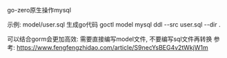 go-zero原生操作mysql

示例:
model/user.sql
生成go代码
goctl model mysql ddl --src user.sql --dir .


可以结合gorm会更加高效:
需要直接编写model文件, 不要编写sql文件再转换
参考: https://www.fengfengzhidao.com/article/S9necYsBEG4v2tWkjW1m